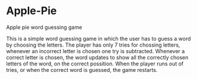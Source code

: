 # Apple-Pie
Apple pie word guessing game

This is a simple word guessing game in which the user has to guess a word by choosing the letters.
The player has only 7 tries for chossing letters, whenever an incorrect letter is chosen one try is subtracted.
Whenever a correct letter is chosen, the word updates to show all the correctly chosen letters of the word, on the correct possition.
When the player runs out of tries, or when the correct word is guessed, the game restarts.
